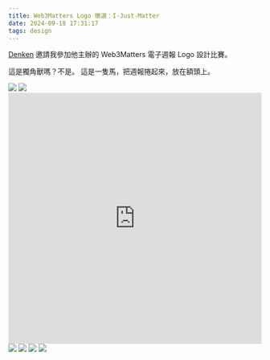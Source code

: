 ```yaml
---
title: Web3Matters Logo 徵選：I-Just-Matter
date: 2024-09-18 17:31:17
tags: design
---
```

<a href="https://denkeni.org" target="_blank">Denken</a> 邀請我參加他主辦的 Web3Matters 電子週報 Logo 設計比賽。

這是獨角獸嗎？不是。
這是一隻馬，把週報捲起來，放在額頭上。

<img src="I-Just-Matter_cover.png"/>
<img src="i-just-matter-typography.jpg"/>
<iframe src='https://my.spline.design/ijustmatter-19fb03a5065a76c48685e5d866611373/' frameborder='0' width='100%' height='500'></iframe>
<img src="I-Just-Matter-substack.png"/>
<img src="I-Just-Matter-matterstown.png"/>
<img src="I-Just-Matter-sponsors.png"/>
<img src="I-Just-Matter-sticker.png"/>